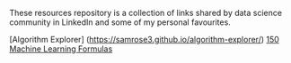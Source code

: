 

These resources repository is a collection of links shared by data science community in LinkedIn and some of my personal favourites.

[Algorithm Explorer] (https://samrose3.github.io/algorithm-explorer/)
[150 Machine Learning Formulas](https://drive.google.com/file/d/0B0RLknmL54khUXVrcnZkenNzN1E/view)

